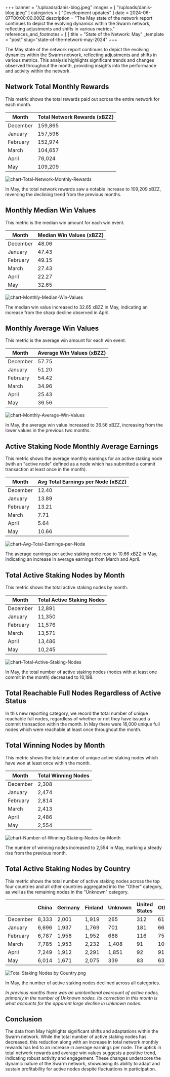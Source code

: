+++
banner = "/uploads/danis-blog.jpeg"
images = [ "/uploads/danis-blog.jpeg" ]
categories = [ "Development updates" ]
date = 2024-06-07T00:00:00.000Z
description = "The May state of the network report continues to depict the evolving dynamics within the Swarm network, reflecting adjustments and shifts in various metrics."
references_and_footnotes = [ ]
title = "State of the Network: May"
_template = "post"
slug="state-of-the-network-may-2024"
+++


The May state of the network report continues to depict the evolving dynamics within the Swarm network, reflecting adjustments and shifts in various metrics. This analysis highlights significant trends and changes observed throughout the month, providing insights into the performance and activity within the network.

## Network Total Monthly Rewards

This metric shows the total rewards paid out across the entire network for each month.

| Month     | Total Network Rewards (xBZZ) |
|-----------|------------------------------|
| December  | 159,865                      |
| January   | 157,596                      |
| February  | 152,974                      |
| March     | 104,657                      |
| April     | 76,024                       |
| May       | 109,209                      |

![chart-Total-Network-Monthly-Rewards](/uploads/chart-Total-Network-Monthly-Rewards-May-2024.png)

In May, the total network rewards saw a notable increase to 109,209 xBZZ, reversing the declining trend from the previous months.

## Monthly Median Win Values
This metric is the median win amount for each win event.

| Month     | Median Win Values (xBZZ) |
|-----------|---------------------------|
| December  | 48.06                     |
| January   | 47.43                     |
| February  | 49.15                     |
| March     | 27.43                     |
| April     | 22.27                     |
| May       | 32.65                     |

![chart-Monthly-Median-Win-Values](/uploads/chart-Monthly-Median-Win-Values-May-2024.png)


The median win value increased to 32.65 xBZZ in May, indicating an increase from the sharp decline observed in April.

## Monthly Average Win Values
This metric is the average win amount for each win event.

| Month     | Average Win Values (xBZZ)  |
|-----------|----------------------------|
| December  | 57.75                      |
| January   | 51.20                      |
| February  | 54.42                      |
| March     | 34.96                      |
| April     | 25.43                      |
| May       | 36.56                      |

![chart-Monthly-Average-Win-Values](/uploads/chart-Monthly-Average-Win-Values-May-2024.png)

In May, the average win value increased to 36.56 xBZZ, increasing from the lower values in the previous two months.

## Active Staking Node Monthly Average Earnings

This metric shows the average monthly earnings for an active staking node (with an "active node" defined as a node which has submitted a commit transaction at least once in the month).

| Month     | Avg Total Earnings per Node (xBZZ) |
|-----------|------------------------------------|
| December  | 12.40                              |
| January   | 13.89                              |
| February  | 13.21                              |
| March     | 7.71                               |
| April     | 5.64                               |
| May       | 10.66                              |

![chart-Avg-Total-Earnings-per-Node](/uploads/chart-Avg-Total-Earnings-per-Node-May-2024.png)

The average earnings per active staking node rose to 10.66 xBZZ in May, indicating an increase in average earnings from March and April.


## Total Active Staking Nodes by Month

This metric shows the total active staking nodes by month. 

| Month     | Total Active Staking Nodes |
|-----------|----------------------------|
| December  | 12,891                     |
| January   | 11,350                     |
| February  | 11,576                     |
| March     | 13,571                     |
| April     | 13,486                     |
| May       | 10,245                    |


![chart-Total-Active-Staking-Nodes](/uploads/chart-Total-Active-Staking-Nodes-May-2024.png)

In May, the total number of active staking nodes (nodes with at least one commit in the month) decreased to 10,198.


## Total Reachable Full Nodes Regardless of Active Status

In this new reporting category, we record the total number of unique reachable full nodes, regardless of whether or not they have issued a commit transaction within the month. In May there were 16,000 unique full nodes which were reachable at least once throughout the month. 

## Total Winning Nodes by Month

This metric shows the total number of unique active staking nodes which have won at least once within the month.

| Month     | Total Winning Nodes  |
|-----------|----------------------|
| December  | 2,308                |
| January   | 2,474                |
| February  | 2,814                |
| March     | 2,413                |
| April     | 2,486                |
| May       | 2,554                |


![chart-Number-of-Winning-Staking-Nodes-by-Month](/uploads/chart-Number-of-Winning-Staking-Nodes-by-Month-May-2024.png)


The number of winning nodes increased to 2,554 in May, marking a steady rise from the previous month. 


## Total Active Staking Nodes by Country

This metric shows the total number of active staking nodes across the top four countries and all other countries aggregated into the "Other" category, as well as the remaining nodes in the "Unknown" category.
 

|               | China  | Germany | Finland | Unknown | United States | Other |
|---------------|--------|---------|---------|---------|---------------|-------|
| December      | 8,333  | 2,001   | 1,919   | 265     | 312           | 61    | 
| January       | 6,696  | 1,937   | 1,769   | 701     | 181           | 66    | 
| February      | 6,787  | 1,958   | 1,952   | 688     | 116           | 75    | 
| March         | 7,785  | 1,953   | 2,232   | 1,408   | 91            | 102   | 
| April         | 7,249  | 1,912   | 2,291   | 1,851   | 92            | 91    | 
| May           | 6,014  | 1,671   | 2,075   | 339   | 83            | 63    |

![Total Staking Nodes by Country.png](/uploads/Total-Active-Staking-Nodes-by-Country-May-2024.png)

In May, the number of active staking nodes declined across all categories. 

*In previous months there was an unintentional overcount of active nodes, primarily in the number of Unknown nodes. Its correction in this month is what accounts for the apparent large decline in Unknown nodes*.

## Conclusion

The data from May highlights significant shifts and adaptations within the Swarm network. While the total number of active staking nodes has decreased, this reduction along with an increase in total network monthly rewards has led to an increase in average earnings per node. The uptick in total network rewards and average win values suggests a positive trend, indicating robust activity and engagement. These changes underscore the dynamic nature of the Swarm network, showcasing its ability to adapt and sustain profitability for active nodes despite fluctuations in participation.